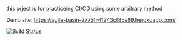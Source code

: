 this prject is for practiceing CI/CD using some arbitrary method

Demo site: https://agile-basin-27751-41243cf85e69.herokuapp.com/

[![Build Status](https://app.travis-ci.com/taric49/myDemoApp.svg?token=BC2a7H7xEqL7B2Z7gypR&branch=main)](https://app.travis-ci.com/taric49/myDemoApp)